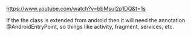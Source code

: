 https://www.youtube.com/watch?v=bbMsuI2p1DQ&t=1s

If the the class is extended from android then it will need the annotation @AndroidEntryPoint, so things like activity, fragment, services, etc.



